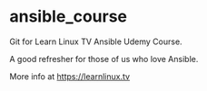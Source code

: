 # ansible_course
Git for Learn Linux TV Ansible Udemy Course.

A good refresher for those of us who love Ansible.

More info at https://learnlinux.tv
